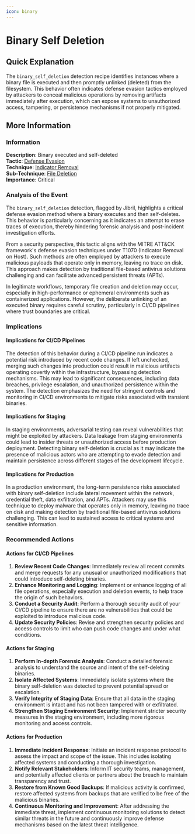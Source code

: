 ```yaml
---
icon: binary
---
```


# Binary Self Deletion

## Quick Explanation

The `binary_self_deletion` detection recipe identifies instances where a binary file is executed and then promptly unlinked (deleted) from the filesystem. This behavior often indicates defense evasion tactics employed by attackers to conceal malicious operations by removing artifacts immediately after execution, which can expose systems to unauthorized access, tampering, or persistence mechanisms if not properly mitigated.

## More Information

### Information

**Description**: Binary executed and self-deleted\
**Tactic**: [Defense Evasion](https://jibril.garnet.ai/mitre/mitre/ta0005)\
**Technique**: [Indicator Removal](https://jibril.garnet.ai/mitre/mitre/ta0005/t1070)\
**Sub-Technique**: [File Deletion](https://jibril.garnet.ai/mitre/mitre/ta0005/t1070/t1070.004)\
**Importance**: Critical

### Analysis of the Event

The `binary_self_deletion` detection, flagged by Jibril, highlights a critical defense evasion method where a binary executes and then self-deletes. This behavior is particularly concerning as it indicates an attempt to erase traces of execution, thereby hindering forensic analysis and post-incident investigation efforts.

From a security perspective, this tactic aligns with the MITRE ATT\&CK framework's defense evasion techniques under T1070 (Indicator Removal on Host). Such methods are often employed by attackers to execute malicious payloads that operate only in memory, leaving no trace on disk. This approach makes detection by traditional file-based antivirus solutions challenging and can facilitate advanced persistent threats (APTs).

In legitimate workflows, temporary file creation and deletion may occur, especially in high-performance or ephemeral environments such as containerized applications. However, the deliberate unlinking of an executed binary requires careful scrutiny, particularly in CI/CD pipelines where trust boundaries are critical.

### Implications

#### Implications for CI/CD Pipelines

The detection of this behavior during a CI/CD pipeline run indicates a potential risk introduced by recent code changes. If left unchecked, merging such changes into production could result in malicious artifacts operating covertly within the infrastructure, bypassing detection mechanisms. This may lead to significant consequences, including data breaches, privilege escalation, and unauthorized persistence within the system. The detection emphasizes the need for stringent controls and monitoring in CI/CD environments to mitigate risks associated with transient binaries.

#### Implications for Staging

In staging environments, adversarial testing can reveal vulnerabilities that might be exploited by attackers. Data leakage from staging environments could lead to insider threats or unauthorized access before production deployment. Detecting binary self-deletion is crucial as it may indicate the presence of malicious actors who are attempting to evade detection and maintain persistence across different stages of the development lifecycle.

#### Implications for Production

In a production environment, the long-term persistence risks associated with binary self-deletion include lateral movement within the network, credential theft, data exfiltration, and APTs. Attackers may use this technique to deploy malware that operates only in memory, leaving no trace on disk and making detection by traditional file-based antivirus solutions challenging. This can lead to sustained access to critical systems and sensitive information.

### Recommended Actions

#### Actions for CI/CD Pipelines

1. **Review Recent Code Changes**: Immediately review all recent commits and merge requests for any unusual or unauthorized modifications that could introduce self-deleting binaries.
2. **Enhance Monitoring and Logging**: Implement or enhance logging of all file operations, especially execution and deletion events, to help trace the origin of such behaviors.
3. **Conduct a Security Audit**: Perform a thorough security audit of your CI/CD pipeline to ensure there are no vulnerabilities that could be exploited to introduce malicious code.
4. **Update Security Policies**: Revise and strengthen security policies and access controls to limit who can push code changes and under what conditions.

#### Actions for Staging

1. **Perform In-depth Forensic Analysis**: Conduct a detailed forensic analysis to understand the source and intent of the self-deleting binaries.
2. **Isolate Affected Systems**: Immediately isolate systems where the binary self-deletion was detected to prevent potential spread or escalation.
3. **Verify Integrity of Staging Data**: Ensure that all data in the staging environment is intact and has not been tampered with or exfiltrated.
4. **Strengthen Staging Environment Security**: Implement stricter security measures in the staging environment, including more rigorous monitoring and access controls.

#### Actions for Production

1. **Immediate Incident Response**: Initiate an incident response protocol to assess the impact and scope of the issue. This includes isolating affected systems and conducting a thorough investigation.
2. **Notify Relevant Stakeholders**: Inform IT security teams, management, and potentially affected clients or partners about the breach to maintain transparency and trust.
3. **Restore from Known Good Backups**: If malicious activity is confirmed, restore affected systems from backups that are verified to be free of the malicious binaries.
4. **Continuous Monitoring and Improvement**: After addressing the immediate threat, implement continuous monitoring solutions to detect similar threats in the future and continuously improve defense mechanisms based on the latest threat intelligence.
